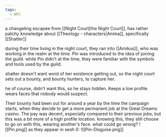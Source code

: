 ```yaml
---
tags:
  - NPC
---
```

a changeling escapee from [[Night Court|the Night Court]], has rather patchy knowledge about [[Theology - characters|Anima]], specifically [[Shatter]]

during their time living in the night court, they ran into [[Amikus]], who was working in the realm at the time. Pin was introduced to the idea of joining the guild. while Pin didn't at the time, they were familiar with the symbols and tools used by the guild. 

shatter doesn't want word of her existence getting out, so the night court sets out a bounty, and bounty hunters, to capture her. 

he of course, didn't want this, so he stays hidden. Keeps a low profile. wears faces that nobody would suspect. 

Their bounty had been out for around a year by the time the campaign starts, when they decide to get a more permanent job at the Great Dreams casino. The pay was decent, especially compared to their previous jobs, but this was a bit more of a high profile location. knowing this, they still choose to go on with this, wearing another's face. what could go wrong?
![[Pin.png]]
as they appear in sesh 0: ![[Pin-Disguise.png]]